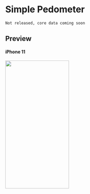# Simple Pedometer

```
Not released, core data coming soon
```

## Preview
#### iPhone 11  
<img src="https://user-images.githubusercontent.com/55029049/145365339-40bc95d3-bc56-43d2-8329-2c49ca09aecc.gif" width="200" height="400">
